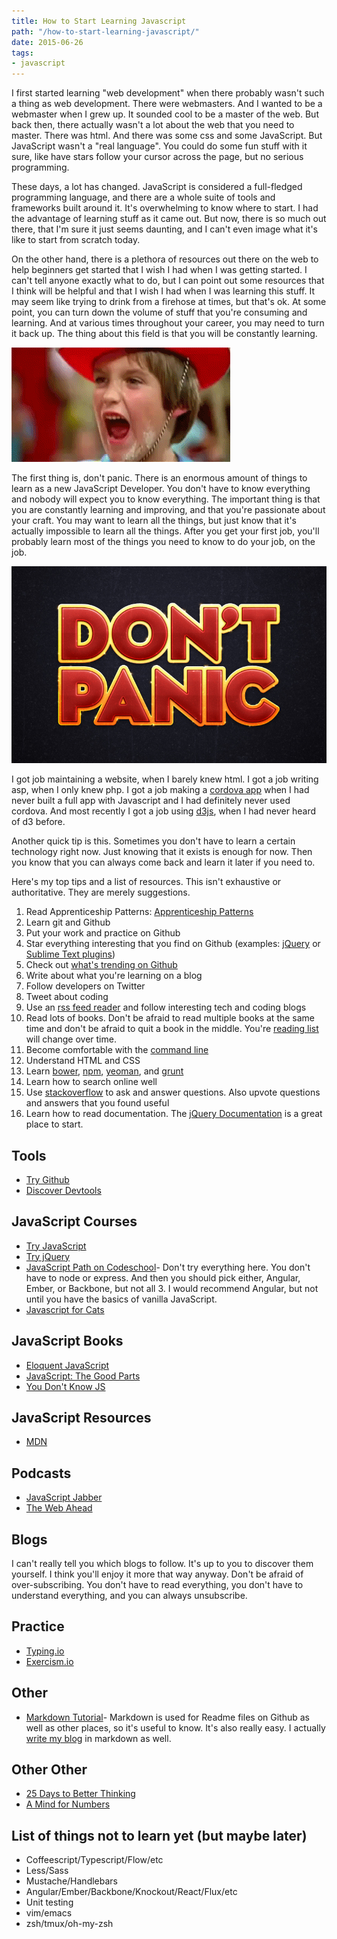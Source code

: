 ```yaml
---
title: How to Start Learning Javascript
path: "/how-to-start-learning-javascript/"
date: 2015-06-26
tags:
- javascript
---
```


I first started learning "web development" when there probably wasn't such a thing as web development. There were webmasters. And I wanted to be a webmaster when I grew up. It sounded cool to be a master of the web. But back then, there actually wasn't a lot about the web that you need to master. There was html. And there was some css and some JavaScript. But JavaScript wasn't a "real language". You could do some fun stuff with it sure, like have stars follow your cursor across the page, but no serious programming.

These days, a lot has changed. JavaScript is considered a full-fledged programming language, and there are a whole suite of tools and frameworks built around it. It's overwhelming to know where to start. I had the advantage of learning stuff as it came out. But now, there is so much out there, that I'm sure it just seems daunting, and I can't even image what it's like to start from scratch today.

On the other hand, there is a plethora of resources out there on the web to help beginners get started that I wish I had when I was getting started. I can't tell anyone exactly what to do, but I can point out some resources that I think will be helpful and that I wish I had when I was learning this stuff. It may seem like trying to drink from a firehose at times, but that's ok. At some point, you can turn down the volume of stuff that you're consuming and learning. And at various times throughout your career, you may need to turn it back up. The thing about this field is that you will be constantly learning.

![Drinking from a firehose](./firehose.gif)

The first thing is, don't panic. There is an enormous amount of things to learn as a new JavaScript Developer. You don't have to know everything and nobody will expect you to know everything. The important thing is that you are constantly learning and improving, and that you're passionate about your craft. You may want to learn all the things, but just know that it's actually impossible to learn all the things. After you get your first job, you'll probably learn most of the things you need to know to do your job, on the job.

![Don't Panic](./dontpanic.jpg)

I got job maintaining a website, when I barely knew html. I got a job writing asp, when I only knew php. I got a job making a [cordova app](http://cordova.apache.org/) when I had never built a full app with Javascript and I had definitely never used cordova. And most recently I got a job using [d3js](http://d3js.org/), when I had never heard of d3 before.

Another quick tip is this. Sometimes you don't have to learn a certain technology right now. Just knowing that it exists is enough for now. Then you know that you can always come back and learn it later if you need to.

Here's my top tips and a list of resources. This isn't exhaustive or authoritative. They are merely suggestions.

1. Read Apprenticeship Patterns: [Apprenticeship Patterns](http://chimera.labs.oreilly.com/books/1234000001813/index.html)
1. Learn git and Github
1. Put your work and practice on Github
1. Star everything interesting that you find on Github (examples: [jQuery](https://github.com/jquery/jquery) or [Sublime Text plugins](https://github.com/sergeche/emmet-sublime))
1. Check out [what's trending on Github](https://github.com/trending)
1. Write about what you're learning on a blog
1. Follow developers on Twitter
1. Tweet about coding
1. Use an [rss feed reader](http://www.feedspot.com/) and follow interesting tech and coding blogs
1. Read lots of books. Don't be afraid to read multiple books at the same time and don't be afraid to quit a book in the middle. You're [reading list](http://chimera.labs.oreilly.com/books/1234000001813/ch06.html#reading_list) will change over time.
1. Become comfortable with the [command line](http://blog.teamtreehouse.com/introduction-to-the-mac-os-x-command-line)
1. Understand HTML and CSS
1. Learn [bower](http://bower.io/), [npm](https://www.npmjs.com/), [yeoman](http://yeoman.io/), and [grunt](http://gruntjs.com/)
1. Learn how to search online well
1. Use [stackoverflow](http://stackoverflow.com/) to ask and answer questions. Also upvote questions and answers that you found useful
1. Learn how to read documentation. The [jQuery Documentation](http://api.jquery.com/) is a great place to start.

## Tools

* [Try Github](https://try.github.io)
* [Discover Devtools](http://discover-devtools.codeschool.com/)

## JavaScript Courses

* [Try JavaScript](https://www.javascript.com/try)
* [Try jQuery](http://try.jquery.com/)
* [JavaScript Path on Codeschool](https://www.codeschool.com/paths/javascript)- Don't try everything here. You don't have to node or express. And then you should pick either, Angular, Ember, or Backbone, but not all 3. I would recommend Angular, but not until you have the basics of vanilla JavaScript.
* [Javascript for Cats](http://jsforcats.com/)

## JavaScript Books

* [Eloquent JavaScript](http://eloquentjavascript.net/)
* [JavaScript: The Good Parts](http://www.amazon.com/gp/product/0596517742/?tag=adahar09-20)
* [You Don't Know JS](https://github.com/getify/You-Dont-Know-JS)

## JavaScript Resources

* [MDN](https://developer.mozilla.org/en-US/docs/Web/JavaScript/Guide)

## Podcasts

* [JavaScript Jabber](http://devchat.tv/js-jabber)
* [The Web Ahead](http://www.thewebahead.net/)

## Blogs

I can't really tell you which blogs to follow. It's up to you to discover them yourself. I think you'll enjoy it more that way anyway. Don't be afraid of over-subscribing. You don't have to read everything, you don't have to understand everything, and you can always unsubscribe.

## Practice

* [Typing.io](https://typing.io/)
* [Exercism.io](http://exercism.io/)

## Other

* [Markdown Tutorial](http://markdowntutorial.com/)- Markdown is used for Readme files on Github as well as other places, so it's useful to know. It's also really easy. I actually [write my blog](https://github.com/agarrharr/agarrharr.github.io/blob/9a66e4e1a76d2589a90744d08a87c77d3f18286e/_posts/2015-06-26-how-to-start-learning-javascript.md) in markdown as well.

## Other Other

* [25 Days to Better Thinking](http://www.amazon.com/gp/product/0131738593/?tag=adahar09-20)
* [A Mind for Numbers](http://www.amazon.com/gp/product/039916524X/?tag=adahar09-20)

## List of things not to learn yet (but maybe later)

* Coffeescript/Typescript/Flow/etc
* Less/Sass
* Mustache/Handlebars
* Angular/Ember/Backbone/Knockout/React/Flux/etc
* Unit testing
* vim/emacs
* zsh/tmux/oh-my-zsh
